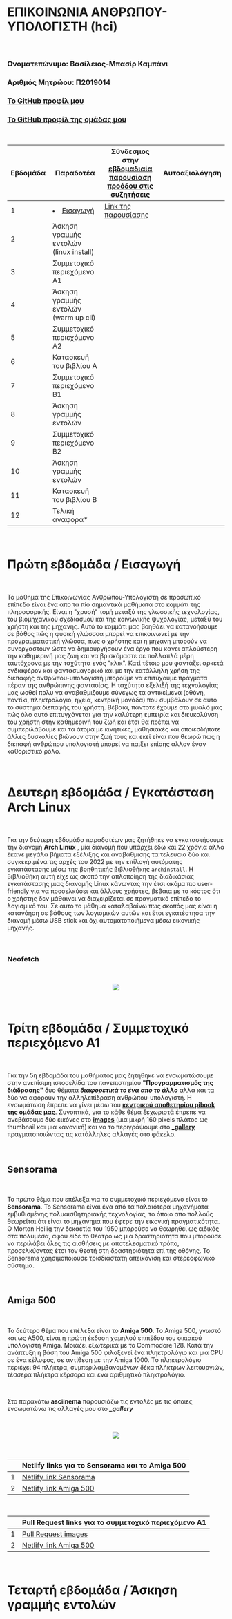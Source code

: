# ΕΠΙΚΟΙΝΩΝΙΑ ΑΝΘΡΩΠΟΥ-ΥΠΟΛΟΓΙΣΤΗ (hci)
  
  <br />
  
  
  ### Ονοματεπώνυμο: Βασίλειος-Μπασίρ Καμπάνι

  ### Αριθμός Μητρώου: Π2019014
  
  ### [Το GitHub προφίλ μου](https://github.com/vasiliskampani)
  
  ### [Το GitHub προφίλ της ομάδας μου](https://github.com/TEAM11234/)


<br />

| Εβδομάδα | Παραδοτέα | Σύνδεσμος στην [εβδομαδιαία παρουσίαση προόδου στις συζητήσεις](https://github.com/courses-ionio/help/discussions/categories/show-and-tell) | Αυτοαξιολόγηση |
| --- | --- | --- | --- |
| 1 | <li><a href="#Εισαγωγή"><span class="toctext">Εισαγωγή</span></a> | [Link της παρουσίασης](https://github.com/courses-ionio/help/discussions/875/) | | |
| 2 | Άσκηση γραμμής εντολών (linux install) | | |
| 3 | Συμμετοχικό περιεχόμενο A1 | | |
| 4 | Άσκηση γραμμής εντολών (warm up cli) | | |
| 5 | Συμμετοχικό περιεχόμενο A2 | | |
| 6 | Κατασκευή του βιβλίου Α | | |
| 7 | Συμμετοχικό περιεχόμενο B1 | | |
| 8 | Άσκηση γραμμής εντολών | | |
| 9 | Συμμετοχικό περιεχόμενο B2 | | |
| 10 | Άσκηση γραμμής εντολών | | |
| 11 | Κατασκευή του βιβλίου Β | | |
| 12 | Τελική αναφορά* | | |

<br />  

  # Πρώτη εβδομάδα / Εισαγωγή
  
  <br />
  
Το μάθημα της Επικοινωνίας Ανθρώπου-Υπολογιστή σε προσωπικό επίπεδο είναι ένα απο τα πίο σημαντικά μαθήματα στο κομμάτι της πληροφορικής. Είναι η "χρυσή" τομή μεταξύ της γλωσσικής τεχνολογίας, του βιομηχανικού σχεδιασμού και της κοινωνικής ψυχολογίας, μεταξύ του χρήστη και της μηχανής. Αυτό το κομμάτι μας βοηθάει να κατανοήσουμε σε βάθος πώς η φυσική γλώσσσα μπορεί να επικοινωνεί με την προγραμματιστική γλώσσα, πως ο χρήστης και η μηχανη μπορούν να συνεργαστουν ώστε να δημιουργήσουν ένα έργο που κανει απλούστερη την καθημερινή μας ζωή και να βρισκόμαστε σε πολλαπλά μέρη ταυτόχρονα με την ταχύτητα ενός "κλικ". Κατί τέτοιο μου φαντάζει αρκετά ενδιαφέρον και φαντασμαγορικό και με την κατάλληλη χρήση της διεπαφής ανθρώπου-υπολογιστή μπορούμε να επιτύχουμε πράγματα πέραν της ανθρώπινης φαντασίας. Η ταχύτητα εξελιξή της τεχνολογίας μας ωοθεί πολυ να αναβαθμιζουμε σύνεχως τα αντικείμενα (οθόνη, ποντίκι, πληκτρολόγιο, ηχεία, κεντρική μονάδα) που συμβάλουν σε αυτο το σύστημα διεπαφής του χρήστη. Βέβαια, πάντοτε έχουμε στο μυαλό μας πώς όλο αυτό επιτυγχάνεται για την καλύτερη εμπειρία και διευκολύνση του χρήστη στην καθημερινή του ζωή και έτσι θα πρέπει να συμπεριλάβουμε και τα άτομα με κινητικες, μαθησιακές και οποιεσδήποτε άλλες δυσκολίες βιώνουν στην ζωή τους και εκεί είναι που θεωρώ πως η διεπαφή ανθρώπου υπολογιστή μπορεί να παιξει επίσης αλλον έναν καθοριστικό ρόλο.

<br />  

 # Δευτερη εβδομάδα / Εγκατάσταση Arch Linux 
 
<br />

 Για την δεύτερη εβδομάδα παραδοτέων μας ζητήθηκε να εγκαταστήσουμε την διανομή **Arch Linux** , μία διανομή που υπάρχει εδω και 22 χρόνια αλλα έκανε μεγάλα βήματα εξέλιξης και αναβάθμισης τα τελευαια δύο και συγκεκριμένα τις αρχές του 2022 με την επίλογή αυτόματης εγκατάστασης μέσω της βοηθητικής βιβλιοθήκης `archinstall`. Η βιβλιοθήκη αυτή είχε ως σκοπό την απλοποίηση της διαδικάσιας εγκατάστασης μιας διανομής Linux κάνωντας την έτσι ακόμα πιο user-friendly για να προσελκύσει και άλλους χρήστες, βέβαια με το κόστος ότι ο χρήστης δεν μάθαινει να διαχειρίζεται σε πραγματικό επίπεδο το λογισμικό του. Σε αυτο το μάθημα καταλαβαίνω πως σκοπός μας είναι η κατανόηση σε βάθους των λογισμικών αυτών και έτσι εγκατέστησα την διανομή μέσω USB stick και όχι αυτοματοποιήμενα μέσω εικονικής μηχανής.
 
<br />

### Neofetch

<br />

<p align="center">
<a href="https://asciinema.org/a/P4W4yjYOcRjUKna31YSOnPcYM" target="_blank"><img src="https://asciinema.org/a/P4W4yjYOcRjUKna31YSOnPcYM.svg" /></a>
</p>
  
<br />  

# Τρίτη εβδομάδα / Συμμετοχικό περιεχόμενο Α1
  
<br />
  
Για την 5η εβδομάδα του μαθήματος μας ζητήθηκε να ενσωματώσουμε στην ανεπίσιμη ιστοσελίδα του πανεπιστημίου **"Προγραμματισμός της διάδρασης"** δυο θέματα ***διαφορετικά το ένα απο το άλλο*** αλλα και τα δύο να αφορούν την αλληλεπίδραση ανθρώπου-υπολογιστή. H ενσωμάτωση έπρεπε να γίνει μέσω του **[κεντρικού αποθετηρίου pibook της ομάδας μας](https://github.com/TEAM11234/site/)**. Συνοπτικά, για το κάθε θέμα ξεχωριστά έπρεπε να ανεβάσουμε δύο εικόνες στο **[images](https://github.com/TEAM11234/images/)** (μια μικρή 160 pixels πλάτος ως thumbnail και μια κανονική) και να το περιγράψουμε στο **[_gallery](https://github.com/TEAM11234/_gallery/)** πραγματοποιώντας τις κατάλληλες αλλαγές στο φάκελο.
  
<br />
  
##  Sensorama
  
<br />
  
Το πρώτο θέμα που επέλεξα για το συμμετοχικό περιεχόμενο είναι το **Sensorama**. Το Sensorama είναι ένα από τα παλαιότερα μηχανήματα εμβυθισμένης πολυαισθητηριακής τεχνολογίας, το όποιο απο πολλούς θεωρείται ότι είναι το μηχάνημα που έφερε την εικονική πραγματικότητα. Ο Morton Heilig την δεκαετία του 1950 μπορούσε να θεωρηθεί ως ειδικός στα πολυμέσα, αφού είδε το θέατρο ως μια δραστηριότητα που μπορούσε να περιλάβει όλες τις αισθήσεις με αποτελεσματικό τρόπο, προσελκύοντας έτσι τον θεατή στη δραστηριότητα επί της οθόνης. Το Sensorama χρησιμοποιούσε τρισδιάστατη απεικόνιση και στερεοφωνικό σύστημα.
  
<br />
  
##  Amiga 500
  
<br />
  
Το δεύτερο θέμα που επέλεξα είναι το **Amiga 500**. Το Amiga 500, γνωστό και ως A500, είναι η πρώτη έκδοση χαμηλού επιπέδου του οικιακού υπολογιστή Amiga. Μοιάζει εξωτερικά με το Commodore 128. Κατά την ανάπτυξη η βάση του Amiga 500 φιλοξενεί ένα πληκτρολόγιο και μια CPU σε ένα κέλυφος, σε αντίθεση με την Amiga 1000. Tο πληκτρολόγιο περιέχει 94 πλήκτρα, συμπεριλαμβανομένων δέκα πλήκτρων λειτουργιών, τέσσερα πλήκτρα κέρσορα και ένα αριθμητικό πληκτρολόγιο.
  
<br />
 
Στο παρακάτω **asciinema** παρουσιάζω τις εντολές με τις όποιες ενσωματώνω τις αλλαγές μου στο ***_gallery*** 
  
<br />
  
<p align="center">
<a href="https://asciinema.org/a/y5tqYttql2QqGhlHZJ1SK5Wr3" target="_blank"><img src="https://asciinema.org/a/y5tqYttql2QqGhlHZJ1SK5Wr3.svg" /></a>
</p>
  
<br />
  
| | Netlify links για τo Sensorama και το Amiga 500 |
| --- | --- |
| 1 | [Netlify link Sensorama](https://vasiliskampani-site.netlify.app/gallery/sensorama/) |
| 2 | [Netlify link Amiga 500](https://vasiliskampani-site.netlify.app/gallery/amiga500/) |
  
<br />
  
| | Pull Request links για το συμμετοχικό περιεχόμενο Α1 |
| --- | --- |
| 1 | [Pull Request images](https://github.com/TEAM11234/_gallery/pull/4/) |
| 2 | [Netlify link Amiga 500](https://github.com/TEAM11234/images/pull/4/) |
  
<br />
  
  
# Τεταρτή εβδομάδα / Άσκηση γραμμής εντολών 
